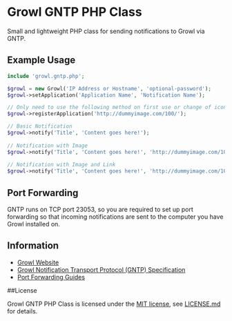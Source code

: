 # Growl GNTP PHP Class

Small and lightweight PHP class for sending notifications to Growl via GNTP.

## Example Usage

```php
include 'growl.gntp.php';

$growl = new Growl('IP Address or Hostname', 'optional-password');
$growl->setApplication('Application Name', 'Notification Name');

// Only need to use the following method on first use or change of icon
$growl->registerApplication('http://dummyimage.com/100/');

// Basic Notification
$growl->notify('Title', 'Content goes here!');
    
// Notification with Image
$growl->notify('Title', 'Content goes here!', 'http://dummyimage.com/100/');
    
// Notification with Image and Link
$growl->notify('Title', 'Content goes here!', 'http://dummyimage.com/100/', 'http://google.com');
```

## Port Forwarding

GNTP runs on TCP port 23053, so you are required to set up port forwarding so that incoming notifications are sent to the computer you have Growl installed on.

## Information

* [Growl Website](http://growl.info/)
* [Growl Notification Transport Protocol (GNTP) Specification](http://growl.info/documentation/developer/gntp.php)
* [Port Forwarding Guides](http://portforward.com/)

##License

Growl GNTP PHP Class is licensed under the [MIT license](http://opensource.org/licenses/MIT), see [LICENSE.md](https://github.com/jamiebicknell/Growl-GNTP/blob/master/LICENSE.md) for details.
